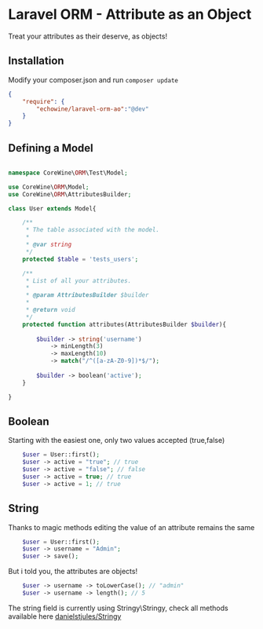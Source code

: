 Laravel ORM - Attribute as an Object
=====
Treat your attributes as their deserve, as objects!

Installation
------------
Modify your composer.json and run `composer update`

``` json
{
    "require": {
        "echowine/laravel-orm-ao":"@dev"
    }
}
```

Defining a Model
------------


```php

namespace CoreWine\ORM\Test\Model;

use CoreWine\ORM\Model;
use CoreWine\ORM\AttributesBuilder;

class User extends Model{

    /**
     * The table associated with the model.
     *
     * @var string
     */
    protected $table = 'tests_users';

    /**
     * List of all your attributes.
     *
     * @param AttributesBuilder $builder
     *
     * @return void
     */
    protected function attributes(AttributesBuilder $builder){
    	
    	$builder -> string('username')
    		-> minLength(3)
    		-> maxLength(10)
    		-> match("/^([a-zA-Z0-9])*$/");
            
    	$builder -> boolean('active');
    }

}

```
Boolean
------------
Starting with the easiest one, only two values accepted (true,false) 

```php
    $user = User::first();
    $user -> active = "true"; // true
    $user -> active = "false"; // false
    $user -> active = true; // true
    $user -> active = 1; // true
```

String
------------
Thanks to magic methods editing the value of an attribute remains the same 

```php
    $user = User::first();
    $user -> username = "Admin";
    $user -> save();
```

But i told you, the attributes are objects!

```php
    $user -> username -> toLowerCase(); // "admin"
    $user -> username -> length(); // 5
```

The string field is currently using Stringy\Stringy, check all methods available here [danielstjules/Stringy][stringy]


[stringy]:  https://github.com/danielstjules/Stringy
